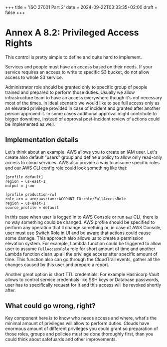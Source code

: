 +++
title = 'ISO 27001 Part 2'
date = 2024-09-22T03:33:35+02:00
draft = false
+++

# Annex A 8.2: Privileged Access Rights

This control is pretty simple to define and quite hard to implement. 

Services and people must have an access based on their needs. If your service requires an access to write to specific S3 bucket, do not allow access to whole S3 service. 

Administrator role should be granted only to specific group of people trained and prepared to perform those duties. Usually we allow infrastructure team to have an access everywhere though it's not necessary most of the times. In ideal scenario we would like to see full access only as an elevated privilege provided in case of incident and granted after another person approved it. In some cases additional approval might contribute to bigger downtime, instead of approval post-incident review of actions could be implemented as well.

## Implementation details

Let's think about an example. AWS allows you to create an IAM user. Let's create also default "users" group and define a policy to allow only read-only access to cloud services. AWS also provide a way to assume specific roles and our AWS CLI config role could look something like that:

```
[profile default]
region = us-east-1
output = json

[profile production-rw]
role_arn = arn:aws:iam::ACCOUNT_ID:role/FullAccessRole
region = us-east-1
source_profile = default
```

In this case when user is logged in to AWS Console or run `aws` CLI, there is no way something could be changed. AWS profile should be specified to perform any operation that'll change something or, in case of AWS Console, user must use Switch Role in UI and be aware that actions could cause some damage. This approach also allows us to create a permission elevation system. For example, Lambda function could be triggered to allow user to assume `FullAccessRole` role for short amount of time and another Lambda function clean up all the privilege access after specific amount of time. This function also can go through the CloudTrail events, gather all the changes caused by this user and prepare a report.

Another great option is short TTL credentials. For example Hashicorp Vault allows to control service credentials like SSH keys or Database passwords, user has to specifically request for it and this access will be revoked shortly after.

## What could go wrong, right?

Key component here is to know who needs access and where, what's the minimal amount of privileges will allow to perform duties. Clouds have enormous amount of different privileges you could grant so preparation of those roles, groups and policies must be done thoroughly first, than you could think about safefuards and other improvements.